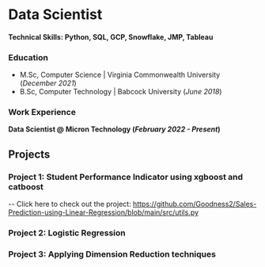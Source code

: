 # Data Scientist

#### Technical Skills: Python, SQL, GCP, Snowflake, JMP, Tableau

### Education
- M.Sc, Computer Science | Virginia Commonwealth University (_December 2021_)
- B.Sc, Computer Technology | Babcock University (_June 2018_)

### Work Experience
**Data Scientist @ Micron Technology (_February 2022 - Present_)**


## Projects
### Project 1: Student Performance Indicator using xgboost and catboost
-- Click here to check out the project: https://github.com/Goodness2/Sales-Prediction-using-Linear-Regression/blob/main/src/utils.py
### Project 2: Logistic Regression 
### Project 3: Applying Dimension Reduction techniques
